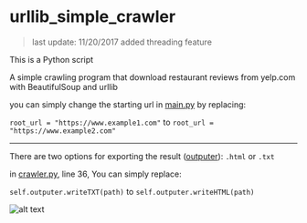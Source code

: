 # urllib_simple_crawler

> last update: 11/20/2017
> added threading feature

This is a Python script

A simple crawling program that download restaurant reviews from yelp.com with BeautifulSoup and urllib

you can simply change the starting url in [main.py](https://github.com/JeffreyWang2864/urllib_simple_crawler/blob/master/main.py)
by replacing: 

`root_url = "https://www.example1.com"` to `root_url = "https://www.example2.com"`

---

There are two options for exporting the result ([outputer](https://github.com/JeffreyWang2864/urllib_simple_crawler/blob/master/crawl/outputer.py)): `.html` or `.txt`


in [crawler.py](https://github.com/JeffreyWang2864/urllib_simple_crawler/blob/master/crawl/crawler.py), line 36, You can simply replace:

`self.outputer.writeTXT(path)` to `self.outputer.writeHTML(path)`

![alt text](https://github.com/JeffreyWang2864/urllib_simple_crawler/blob/master/images/running.png)
